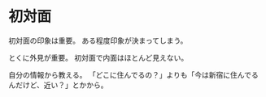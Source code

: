 # 初対面

初対面の印象は重要。
ある程度印象が決まってしまう。

とくに外見が重要。
初対面で内面はほとんど見えない。

自分の情報から教える。
「どこに住んでるの？」よりも「今は新宿に住んでるんだけど、近い？」とかから。
